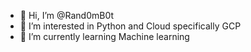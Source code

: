 - 👋 Hi, I’m @Rand0mB0t
- 👀 I’m interested in Python and Cloud specifically GCP
- 🌱 I’m currently learning Machine learning


